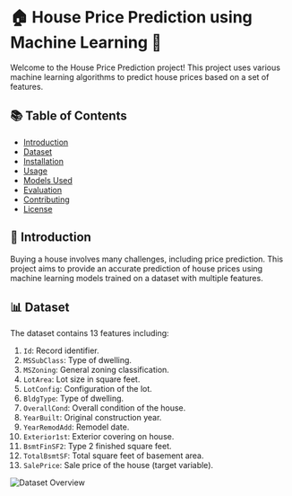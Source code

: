 # 🏠 House Price Prediction using Machine Learning 🧠

Welcome to the House Price Prediction project! This project uses various machine learning algorithms to predict house prices based on a set of features. 

## 📚 Table of Contents

- [Introduction](#introduction)
- [Dataset](#dataset)
- [Installation](#installation)
- [Usage](#usage)
- [Models Used](#models-used)
- [Evaluation](#evaluation)
- [Contributing](#contributing)
- [License](#license)

## 🌟 Introduction

Buying a house involves many challenges, including price prediction. This project aims to provide an accurate prediction of house prices using machine learning models trained on a dataset with multiple features.

## 📊 Dataset

The dataset contains 13 features including:

1. `Id`: Record identifier.
2. `MSSubClass`: Type of dwelling.
3. `MSZoning`: General zoning classification.
4. `LotArea`: Lot size in square feet.
5. `LotConfig`: Configuration of the lot.
6. `BldgType`: Type of dwelling.
7. `OverallCond`: Overall condition of the house.
8. `YearBuilt`: Original construction year.
9. `YearRemodAdd`: Remodel date.
10. `Exterior1st`: Exterior covering on house.
11. `BsmtFinSF2`: Type 2 finished square feet.
12. `TotalBsmtSF`: Total square feet of basement area.
13. `SalePrice`: Sale price of the house (target variable).

![Dataset Overview](https://images.unsplash.com/photo-1570129477492-45c003edd2be?crop=entropy&cs=tinysrgb&fit=max&fm=jpg&ixid=MnwxMjA3fDB8MHxwaG90by1wYWdlfHx8fGVufDB8fHx8&ixlib=rb-1.2.1&q=80&w=800)
 
